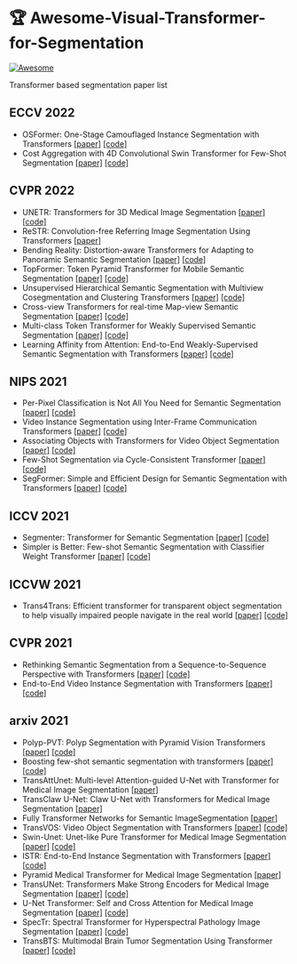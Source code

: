 # 🏆 Awesome-Visual-Transformer-for-Segmentation

<a href="https://github.com/sindresorhus/awesome"><img src="https://cdn.rawgit.com/sindresorhus/awesome/d7305f38d29fed78fa85652e3a63e154dd8e8829/media/badge.svg" alt="Awesome"></a>

Transformer based segmentation paper list

## ECCV 2022
* OSFormer: One-Stage Camouflaged Instance Segmentation with Transformers [[paper]](https://arxiv.org/abs/2207.02255) [[code]](https://github.com/PJLallen/OSFormer)
* Cost Aggregation with 4D Convolutional Swin Transformer for Few-Shot Segmentation [[paper]](https://arxiv.org/abs/2207.10866) [[code]](https://github.com/Seokju-Cho/Volumetric-Aggregation-Transformer)

## CVPR 2022
* UNETR: Transformers for 3D Medical Image Segmentation [[paper]](https://openaccess.thecvf.com/content/WACV2022/papers/Hatamizadeh_UNETR_Transformers_for_3D_Medical_Image_Segmentation_WACV_2022_paper.pdf) [[code]](https://github.com/Project-MONAI/research-contributions/tree/master/UNETR/BTCV)
* ReSTR: Convolution-free Referring Image Segmentation Using Transformers [[paper]](https://arxiv.org/abs/2203.16768)
* Bending Reality: Distortion-aware Transformers for Adapting to Panoramic Semantic Segmentation [[paper]](https://arxiv.org/abs/2203.01452) [[code]](https://github.com/jamycheung/Trans4PASS)
* TopFormer: Token Pyramid Transformer for Mobile Semantic Segmentation [[paper]](https://arxiv.org/abs/2204.05525) [[code]](https://github.com/hustvl/TopFormer)
* Unsupervised Hierarchical Semantic Segmentation with Multiview Cosegmentation and Clustering Transformers [[paper]](https://arxiv.org/pdf/2204.11432.pdf) [[code]](https://github.com/twke18/HSG)
* Cross-view Transformers for real-time Map-view Semantic Segmentation [[paper]](https://arxiv.org/abs/2205.02833) [[code]](https://github.com/bradyz/cross_view_transformers)
* Multi-class Token Transformer for Weakly Supervised Semantic Segmentation [[paper]](https://arxiv.org/abs/2203.02891) [[code]](https://github.com/xulianuwa/MCTformer)
* Learning Affinity from Attention: End-to-End Weakly-Supervised Semantic Segmentation with Transformers [[paper]](https://arxiv.org/abs/2203.02664) [[code]](https://github.com/rulixiang/afa)

## NIPS 2021
* Per-Pixel Classification is Not All You Need for Semantic Segmentation [[paper]](https://proceedings.neurips.cc/paper/2021/file/950a4152c2b4aa3ad78bdd6b366cc179-Paper.pdf) [[code]](https://github.com/facebookresearch/MaskFormer)
* Video Instance Segmentation using Inter-Frame Communication Transformers [[paper]](https://proceedings.neurips.cc/paper/2021/file/6f2688a5fce7d48c8d19762b88c32c3b-Paper.pdf) [[code]](https://github.com/sukjunhwang/IFC)
* Associating Objects with Transformers for Video Object Segmentation [[paper]](https://proceedings.neurips.cc/paper/2021/file/147702db07145348245dc5a2f2fe5683-Paper.pdf) [[code]](https://github.com/z-x-yang/AOT)
* Few-Shot Segmentation via Cycle-Consistent Transformer [[paper]](https://proceedings.neurips.cc/paper/2021/file/b8b12f949378552c21f28deff8ba8eb6-Paper.pdf) [[code]](https://github.com/GengDavid/CyCTR)
* SegFormer: Simple and Efficient Design for Semantic Segmentation with Transformers [[paper]](https://proceedings.neurips.cc/paper/2021/file/64f1f27bf1b4ec22924fd0acb550c235-Paper.pdf) [[code]](https://github.com/NVlabs/SegFormer)

## ICCV 2021
* Segmenter: Transformer for Semantic Segmentation [[paper]](https://openaccess.thecvf.com/content/ICCV2021/papers/Strudel_Segmenter_Transformer_for_Semantic_Segmentation_ICCV_2021_paper.pdf) [[code]](https://github.com/rstrudel/segmenter)
* Simpler is Better: Few-shot Semantic Segmentation with Classifier Weight Transformer [[paper]](http://openaccess.thecvf.com/content/ICCV2021/papers/Lu_Simpler_Is_Better_Few-Shot_Semantic_Segmentation_With_Classifier_Weight_Transformer_ICCV_2021_paper.pdf) [[code]](https://github.com/zhiheLu/CWT-for-FSS)

## ICCVW 2021
* Trans4Trans: Efficient transformer for transparent object segmentation to help visually impaired people navigate in the real world [[paper]](https://openaccess.thecvf.com/content/ICCV2021W/ACVR/papers/Zhang_Trans4Trans_Efficient_Transformer_for_Transparent_Object_Segmentation_To_Help_Visually_ICCVW_2021_paper.pdf) [[code]](https://github.com/jamycheung/Trans4Trans)

## CVPR 2021
* Rethinking Semantic Segmentation from a Sequence-to-Sequence Perspective with Transformers [[paper]](http://openaccess.thecvf.com/content/CVPR2021/papers/Zheng_Rethinking_Semantic_Segmentation_From_a_Sequence-to-Sequence_Perspective_With_Transformers_CVPR_2021_paper.pdf) [[code]](https://github.com/fudan-zvg/SETR)
* End-to-End Video Instance Segmentation with Transformers [[paper]](https://openaccess.thecvf.com/content/CVPR2021/papers/Wang_End-to-End_Video_Instance_Segmentation_With_Transformers_CVPR_2021_paper.pdf) [[code]](https://github.com/Epiphqny/VisTR)

## arxiv 2021
* Polyp-PVT: Polyp Segmentation with Pyramid Vision Transformers [[paper]](https://arxiv.org/abs/2108.06932) [[code]](https://github.com/DengPingFan/Polyp-PVT)
* Boosting few-shot semantic segmentation with transformers [[paper]](https://arxiv.org/abs/2108.02266) [[code]](https://github.com/GuoleiSun/TRFS)
* TransAttUnet: Multi-level Attention-guided U-Net with Transformer for Medical Image Segmentation [[paper]](https://arxiv.org/abs/2107.05274)
* TransClaw U-Net: Claw U-Net with Transformers for Medical Image Segmentation [[paper]](https://arxiv.org/abs/2107.05188)
* Fully Transformer Networks for Semantic ImageSegmentation [[paper]](https://arxiv.org/abs/2106.04108)
* TransVOS: Video Object Segmentation with Transformers [[paper]](https://arxiv.org/pdf/2106.00588.pdf?ref=https://githubhelp.com) [[code]](https://github.com/sallymmx/TransVOS)
* Swin-Unet: Unet-like Pure Transformer for Medical Image Segmentation [[paper]](https://arxiv.org/pdf/2105.05537.pdf?ref=https://githubhelp.com) [[code]](https://github.com/HuCaoFighting/Swin-Unet)
* ISTR: End-to-End Instance Segmentation with Transformers [[paper]](https://arxiv.org/pdf/2105.00637) [[code]](https://github.com/hujiecpp/ISTR)
* Pyramid Medical Transformer for Medical Image Segmentation [[paper]](https://arxiv.org/pdf/2104.14702)
* TransUNet: Transformers Make Strong Encoders for Medical Image Segmentation [[paper]](https://arxiv.org/pdf/2102.04306) [[code]](https://github.com/Beckschen/TransUNet)
* U-Net Transformer: Self and Cross Attention for Medical Image Segmentation [[paper]](https://arxiv.org/pdf/2103.06104) [[code]](https://github.com/HXLH50K/U-Net-Transformer)
* SpecTr: Spectral Transformer for Hyperspectral Pathology Image Segmentation [[paper]](https://arxiv.org/pdf/2103.03604) [[code]](https://github.com/hfut-xc-yun/SpecTr)
* TransBTS: Multimodal Brain Tumor Segmentation Using Transformer [[paper]](https://arxiv.org/pdf/2103.04430.pdf?ref=https://githubhelp.com) [[code]](https://github.com/Wenxuan-1119/TransBTS)
